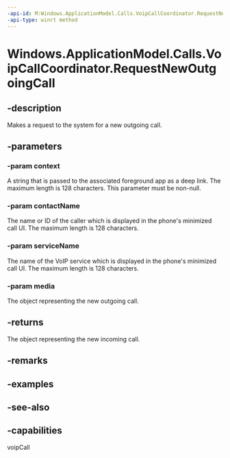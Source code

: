 ----api-id: M:Windows.ApplicationModel.Calls.VoipCallCoordinator.RequestNewOutgoingCall(System.String,System.String,System.String,Windows.ApplicationModel.Calls.VoipPhoneCallMedia)
-api-type: winrt method
---<!-- Method syntaxpublic Windows.ApplicationModel.Calls.VoipPhoneCall RequestNewOutgoingCall(System.String context, System.String contactName, System.String serviceName, Windows.ApplicationModel.Calls.VoipPhoneCallMedia media)--># Windows.ApplicationModel.Calls.VoipCallCoordinator.RequestNewOutgoingCall## -descriptionMakes a request to the system for a new outgoing call.## -parameters### -param contextA string that is passed to the associated foreground app as a deep link. The maximum length is 128 characters. This parameter must be non-null.### -param contactNameThe name or ID of the caller which is displayed in the phone's minimized call UI. The maximum length is 128 characters.### -param serviceNameThe name of the VoIP service which is displayed in the phone's minimized call UI. The maximum length is 128 characters.### -param mediaThe object representing the new outgoing call.## -returnsThe object representing the new incoming call.## -remarks## -examples## -see-also## -capabilitiesvoipCall